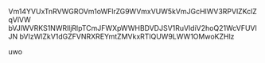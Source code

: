 Vm14YVUxTnRVWGROVm1oWFlrZG9WVmxVUW5kVmJGcHlWV3RPVlZKclZqVlVW
bVJIWVRKS1NWRlljRlpTCmJFWXpWWHBDVDJSV1RuVldiV2hoQ21WcVFUVlJN
bVIzWlZkV1dGZFVNRXREYmtZMVkxRTlQUW9LWW1OMwoKZHlz

uwo